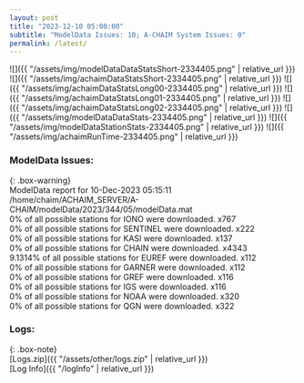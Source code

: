 ```yaml
---
layout: post
title: "2023-12-10 05:00:00"
subtitle: "ModelData Issues: 10; A-CHAIM System Issues: 0"
permalink: /latest/
---
```


![]({{ "/assets/img/modelDataDataStatsShort-2334405.png" | relative_url }})
![]({{ "/assets/img/achaimDataStatsShort-2334405.png" | relative_url }})
![]({{ "/assets/img/achaimDataStatsLong00-2334405.png" | relative_url }})
![]({{ "/assets/img/achaimDataStatsLong01-2334405.png" | relative_url }})
![]({{ "/assets/img/achaimDataStatsLong02-2334405.png" | relative_url }})
![]({{ "/assets/img/modelDataDataStats-2334405.png" | relative_url }})
![]({{ "/assets/img/modelDataStationStats-2334405.png" | relative_url }})
![]({{ "/assets/img/achaimRunTime-2334405.png" | relative_url }})


### ModelData Issues:  
  
{: .box-warning}  
 ModelData report for 10-Dec-2023 05:15:11   
 /home/chaim/ACHAIM_SERVER/A-CHAIM/modelData/2023/344/05/modelData.mat   
 0% of all possible stations for IONO were downloaded. x767   
 0% of all possible stations for SENTINEL were downloaded. x222   
 0% of all possible stations for KASI were downloaded. x137   
 0% of all possible stations for CHAIN were downloaded. x4343   
 9.1314% of all possible stations for EUREF were downloaded. x112   
 0% of all possible stations for GARNER were downloaded. x112   
 0% of all possible stations for GREF were downloaded. x116   
 0% of all possible stations for IGS were downloaded. x116   
 0% of all possible stations for NOAA were downloaded. x320   
 0% of all possible stations for QGN were downloaded. x322   
  


### Logs:  
  
{: .box-note}  
[Logs.zip]({{ "/assets/other/logs.zip" | relative_url }})  
[Log Info]({{ "/logInfo" | relative_url }})  
